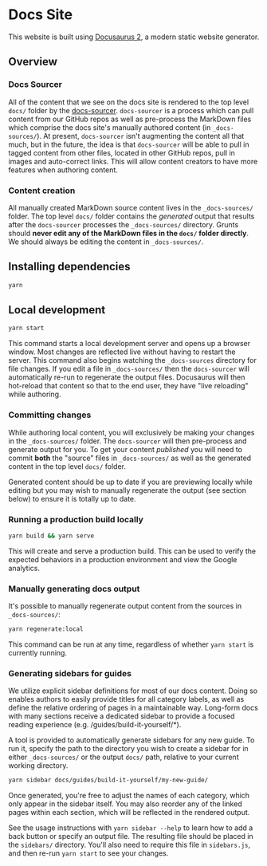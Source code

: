 # Docs Site

This website is built using [Docusaurus 2](https://docusaurus.io/), a modern
static website generator.

## Overview

### Docs Sourcer

All of the content that we see on the docs site is rendered to the top level
`docs/` folder by the
[docs-sourcer](https://github.com/gruntwork-io/docs-sourcer). `docs-sourcer` is
a process which can pull content from our GitHub repos as well as pre-process
the MarkDown files which comprise the docs site's manually authored content (in
`_docs-sources/`). At present, `docs-sourcer` isn't augmenting the content all
that much, but in the future, the idea is that `docs-sourcer` will be able to
pull in tagged content from other files, located in other GitHub repos, pull in
images and auto-correct links. This will allow content creators to have more
features when authoring content.

### Content creation

All manually created MarkDown source content lives in the `_docs-sources/`
folder. The top level `docs/` folder contains the _generated_ output that
results after the `docs-sourcer` processes the `_docs-sources/` directory.
Grunts should **never edit any of the MarkDown files in the `docs/` folder
directly**. We should always be editing the content in `_docs-sources/`.

## Installing dependencies

```sh
yarn
```

## Local development

```sh
yarn start
```

This command starts a local development server and opens up a browser window.
Most changes are reflected live without having to restart the server. This
command also begins watching the `_docs-sources` directory for file changes. If
you edit a file in `_docs-sources/` then the `docs-sourcer` will automatically
re-run to regenerate the output files. Docusaurus will then hot-reload that
content so that to the end user, they have "live reloading" while authoring.

### Committing changes

While authoring local content, you will exclusively be making your changes in
the `_docs-sources/` folder. The `docs-sourcer` will then pre-process and
generate output for you. To get your content _published_ you will need to commit
**both** the "source" files in `_docs-sources/` as well as the generated content
in the top level `docs/` folder.

Generated content should be up to date if you are previewing locally while
editing but you may wish to manually regenerate the output (see section below)
to ensure it is totally up to date.

### Running a production build locally

```sh
yarn build && yarn serve
```

This will create and serve a production build. This can be used to verify the
expected behaviors in a production environment and view the Google analytics.

### Manually generating docs output

It's possible to manually regenerate output content from the sources in
`_docs-sources/`:

```sh
yarn regenerate:local
```

This command can be run at any time, regardless of whether `yarn start` is
currently running.

### Generating sidebars for guides

We utilize explicit sidebar definitions for most of our docs content. Doing so enables authors to easily provide titles
for all category labels, as well as define the relative ordering of pages in a maintainable way. Long-form docs with
many sections receive a dedicated sidebar to provide a focused reading experience (e.g. /guides/build-it-yourself/\*).

A tool is provided to automatically generate sidebars for any new guide. To
run it, specify the path to the directory you wish to create a sidebar for in
either `_docs-sources/` or the output `docs/` path, relative to your current
working directory.

```sh
yarn sidebar docs/guides/build-it-yourself/my-new-guide/
```

Once generated, you're free to adjust the names of each category, which only
appear in the sidebar itself. You may also reorder any of the linked pages
within each section, which will be reflected in the rendered output.

See the usage instructions with `yarn sidebar --help` to learn how to add a
back button or specify an output file. The resulting file should be placed in
the `sidebars/` directory. You'll also need to require this file in
`sidebars.js`, and then re-run `yarn start` to see your changes.
